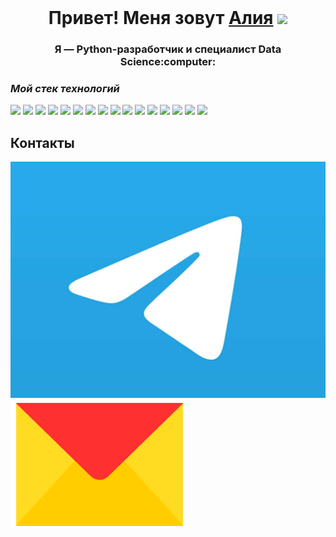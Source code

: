 <img scr="./src/kart.png" width="100%">

<h1 align="center">Привет! Меня зовут <a href="https://github.com/AliaBis" target="_blank">Алия</a> 
<img src="https://github.com/blackcater/blackcater/raw/main/images/Hi.gif" height="32"/></h1>
<h3 align="center">Я — Python-разработчик  и специалист Data Science:computer:</h3>



### *Мой стек технологий*

<img src="https://img.shields.io/badge/Python-blue?style=for-the-badge&logo=Python&logoColor=black"/> <img src="https://img.shields.io/badge/html-red?style=for-the-badge&logo=HTML5&logoColor=green"/> <img src="https://img.shields.io/badge/SQL-purple?style=for-the-badge&logo=MySQL&logoColor=white"/> <img src="https://img.shields.io/badge/Django-black?style=for-the-badge&logo=Django&logoColor=white"/> <img src="https://img.shields.io/badge/API-orange?style=for-the-badge&logo=API&logoColor=white"/> <img src="https://img.shields.io/badge/GitHub-black?style=for-the-badge&logo=GitHub&logoColor=white"/>
<img src="https://img.shields.io/badge/NLP-пкуут?style=for-the-badge&logo=API&logoColor=white"/>
<img src="https://img.shields.io/badge/Scikitlearn-пкуут?style=for-the-badge&logo=API&logoColor=white"/>
<img src="https://img.shields.io/badge/Pandas-blue?style=for-the-badge&logo=Python&logoColor=black"/>
<img src="https://img.shields.io/badge/Jupyter Notebook-black?style=for-the-badge&logo=Python&logoColor=black"/>
<img src="https://img.shields.io/badge/Machine Learning-blue?style=for-the-badge&logo=Python&logoColor=black"/>
<img src="https://img.shields.io/badge/PostgreSQL-purple?style=for-the-badge&logo=MySQL&logoColor=white"/>
<img src="https://img.shields.io/badge/Docker-red?style=for-the-badge&logo=HTML5&logoColor=green"/>
<img src="https://img.shields.io/badge/CI/CD-blue?style=for-the-badge&logo=Python&logoColor=black"/>
<img src="https://img.shields.io/badge/Flask-black?style=for-the-badge&logo=Django&logoColor=white"/>
<img src="https://img.shields.io/badge/Scrapy-blue?style=for-the-badge&logo=Python&logoColor=black"/>


## Контакты

[<img src="https://github.com/AliaBis/AliaBis/blob/main/telegram.jpg">](https://t.me/Alia_Bis)
[<img src="https://github.com/AliaBis/AliaBis/blob/main/ya.png">](mailto:aliabisengalieva@yandex.ru)
